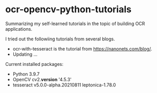 # ocr-opencv-python-tutorials
Summarizing my self-learned tutorials in the topic of building OCR applications.

I tried out the followiing tutorials from several blogs. 

- ocr-with-tesseract is the tutorial from https://nanonets.com/blog/. 
- Updating ...


Current installed packages:

- Python 3.9.7
- OpenCV cv2.__version__  '4.5.3'
- tesseract v5.0.0-alpha.20210811 leptonica-1.78.0



